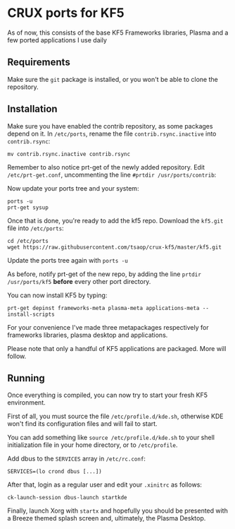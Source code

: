 # CRUX ports for KF5

As of now, this consists of the base KF5 Frameworks libraries, Plasma and a few ported applications I use daily

## Requirements

Make sure the `git` package is installed, or you won't be able to clone the repository.

## Installation

Make sure you have enabled the contrib repository, as some packages depend on it.
In `/etc/ports`, rename the file `contrib.rsync.inactive` into `contrib.rsync`:

    mv contrib.rsync.inactive contrib.rsync

Remember to also notice prt-get of the newly added repository. Edit `/etc/prt-get.conf`, uncommenting the line `#prtdir /usr/ports/contrib`:

Now update your ports tree and your system:

    ports -u
    prt-get sysup

Once that is done, you're ready to add the kf5 repo. Download the `kf5.git` file into `/etc/ports`:

    cd /etc/ports
    wget https://raw.githubusercontent.com/tsaop/crux-kf5/master/kf5.git

Update the ports tree again with `ports -u`

As before, notify prt-get of the new repo, by adding the line `prtdir /usr/ports/kf5` **before** every other port directory.

You can now install KF5 by typing:

    prt-get depinst frameworks-meta plasma-meta applications-meta --install-scripts

For your convenience I've made three metapackages respectively for frameworks libraries, plasma desktop and applications.

Please note that only a handful of KF5 applications are packaged. More will follow.

## Running

Once everything is compiled, you can now try to start your fresh KF5 environment.

First of all, you must source the file `/etc/profile.d/kde.sh`, otherwise KDE won't find its configuration files and will fail to start.

You can add something like `source /etc/profile.d/kde.sh` to your shell initialization file in your home directory, or to `/etc/profile`.

Add dbus to the `SERVICES` array in `/etc/rc.conf`:

    SERVICES=(lo crond dbus [...]) 

After that, login as a regular user and edit your `.xinitrc` as follows:

    ck-launch-session dbus-launch startkde

Finally, launch Xorg with `startx` and hopefully you should be presented with a Breeze themed splash screen and, ultimately, the Plasma Desktop.
